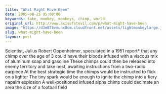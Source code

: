 ```yaml
---
title: "What Might Have Been"
date: 2005-08-25 05:00:00
keywords: take, monkey, monkeys, chimp, world
original_url: http://www.axisofstevil.com/p/what-might-have-been
image: "https://d3e878vmunx8cm.cloudfront.net/assets/lightmonkeylarge.jpg"
slug: what-might-have-been
layout: post
---
```


Scientist, Julius Robert Oppenheimer, speculated in a 1951 report* that any chimp over the age of 3 could have their bloods infused with a viscous mix of aluminum soap and gasoline These chimps could then be released into enemy territory and take nest, awaiting instructions from a two-radio earpiece At the best strategic time the chimps would be instructed to flick on a lighter The tiny spark would be enough to ignite the chimp into a fiery napalm explosion A well-positioned infused alpha chimp could decimate an area the size of a football field

